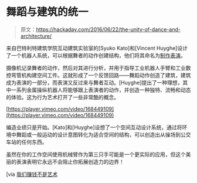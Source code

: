 # 舞蹈与建筑的统一

> 原文：<https://hackaday.com/2016/06/22/the-unity-of-dance-and-architecture/>

来自巴特利特建筑学院互动建筑实验室的[Syuko Kato]和[Vincent Huyghe]设计了一个机器人系统，可以根据舞者的动作创建结构，他们将其命名为[制作表演](https://vimeo.com/168449109)。

摄像机记录舞者的动作，然后对其进行分析，并用于指导工业机器人手臂和工业数控弯管机构建空间工件。这就形成了一个反馈回路——舞蹈动作创造了建筑，建筑成为表演的一部分，而表演又反过来与舞者互动。[Huyghe]提出了一种理想，其中一系列金属操纵机器人将能够跟上表演者的动作，并创造一种独特、流畅和动态的体验。这为行为艺术打开了一些非常酷的概念。

[https://player.vimeo.com/video/168449109](https://player.vimeo.com/video/168449109)

编造业绩只是开始。[Kato]和[Huyghe]设想了一个空间互动设计系统，通过将环境中舞蹈或一般运动的设计意图转化为适合空间的结构，可以创造出从操场到公交车站的任何东西。

虽然在你的工作空间使用机械臂作为第三只手可能是一个更实际的应用，但这个美丽的表演表明它永远不会阻止你拓展创造力的边界！

[via [我们赚钱不是艺术](http://we-make-money-not-art.com/performance-driven-fabrication/)